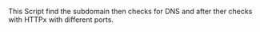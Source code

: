 This Script find the subdomain then checks for DNS and after ther checks with HTTPx with different ports.
